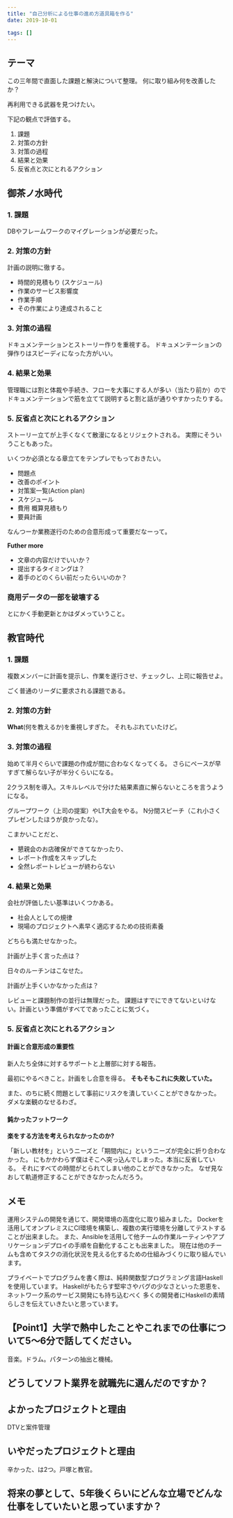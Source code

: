 ```yaml
---
title: "自己分析による仕事の進め方道具箱を作る"
date: 2019-10-01

tags: []
---
```


## テーマ

この三年間で直面した課題と解決について整理。
何に取り組み何を改善したか？

再利用できる武器を見つけたい。

下記の観点で評価する。

1. 課題
2. 対策の方針
3. 対策の過程
4. 結果と効果
5. 反省点と次にとれるアクション

## 御茶ノ水時代

### 1. 課題

DBやフレームワークのマイグレーションが必要だった。

### 2. 対策の方針

計画の説明に徹する。

- 時間的見積もり (スケジュール)
- 作業のサービス影響度
- 作業手順
- その作業により達成されること

### 3. 対策の過程

ドキュメンテーションとストーリー作りを重視する。
ドキュメンテーションの弾作りはスピーディになった方がいい。

### 4. 結果と効果

管理職には割と体裁や手続き、フローを大事にする人が多い（当たり前か）ので
ドキュメンテーションで筋を立てて説明すると割と話が通りやすかったりする。

### 5. 反省点と次にとれるアクション

ストーリー立てが上手くなくて散漫になるとリジェクトされる。
実際にそういうこともあった。

いくつか必須となる章立てをテンプレでもっておきたい。

- 問題点
- 改善のポイント
- 対策案一覧(Action plan)
- スケジュール
- 費用 概算見積もり
- 要員計画

なんつーか業務遂行のための合意形成って重要だなーって。

**Futher more**

- 文章の内容だけでいいか？
- 提出するタイミングは？
- 着手のどのくらい前だったらいいのか？

### 商用データの一部を破壊する

とにかく手動更新とかはダメっていうこと。

## 教官時代

### 1. 課題

複数メンバーに計画を提示し、作業を遂行させ、チェックし、上司に報告せよ。

ごく普通のリーダに要求される課題である。

### 2. 対策の方針

**What**(何を教えるか)を重視しすぎた。
それもぶれていたけど。

### 3. 対策の過程

始めて半月ぐらいで課題の作成が間に合わなくなってくる。
さらにペースが早すぎて解らない子が半分くらいになる。

2クラス制を導入。スキルレベルで分けた結果素直に解らないところを言うようになる。

グループワーク（上司の提案）やLT大会をやる。
N分間スピーチ（これ小さくプレゼンしたほうが良かったな）。

こまかいことだと、

- 懇親会のお店確保ができてなかったり、
- レポート作成をスキップした
- 全然レポートレビューが終わらない

### 4. 結果と効果

会社が評価したい基準はいくつかある。

- 社会人としての規律
- 現場のプロジェクトへ素早く適応するための技術素養

どちらも満たせなかった。

計画が上手く言った点は？

日々のルーチンはこなせた。

計画が上手くいかなかった点は？

レビューと課題制作の並行は無理だった。
課題はすでにできてないといけない。計画という準備がすべてであったことに気づく。

### 5. 反省点と次にとれるアクション

#### 計画と合意形成の重要性

新人たち全体に対するサポートと上層部に対する報告。

最初にやるべきこと。計画をし合意を得る。
**そもそもこれに失敗していた。**

また、のちに続く問題として事前にリスクを潰していくことができなかった。
ダメな楽観のなせるわざ。

#### 鈍かったフットワーク

**楽をする方法を考えられなかったのか?**

「新しい教材を」というニーズと「期間内に」というニーズが完全に折り合わなかった。
にもかかわらず僕はそこへ突っ込んでしまった。本当に反省している。
それにすべての時間がとられてしまい他のことができなかった。
なぜ見なおして軌道修正することができなかったんだろう。

## メモ

運用システムの開発を通じて、開発環境の高度化に取り組みました。
Dockerを活用してオンプレミスにCI環境を構築し、複数の実行環境を分離してテストすることが出来ました。
また、Ansibleを活用して他チームの作業ルーティンやアプリケーションデプロイの手順を自動化することも出来ました。
現在は他のチームも含めてタスクの消化状況を見える化するための仕組みづくりに取り組んでいます。

プライベートでプログラムを書く際は、純粋関数型プログラミング言語Haskellを使用しています。
Haskellがもたらす堅牢さやバグの少なさといった恩恵を、ネットワーク系のサービス開発にも持ち込むべく
多くの開発者にHaskellの素晴らしさを伝えていきたいと思っています。


## 【Point1】大学で熱中したことやこれまでの仕事について5～6分で話してください。 
音楽。ドラム。パターンの抽出と機械。

## どうしてソフト業界を就職先に選んだのですか？ 

## よかったプロジェクトと理由

DTVと案件管理

## いやだったプロジェクトと理由

辛かった、は2つ。戸塚と教官。

## 将来の夢として、5年後くらいにどんな立場でどんな仕事をしていたいと思っていますか？
